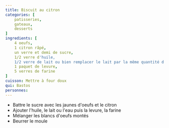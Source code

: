 ```yaml
---
title: Biscuit au citron
categories: [
    patisseries,
    gateaux,
    desserts
]
ingredients: [
    4 oeufs,
    1 citron râpé,
    un verre et demi de sucre,
    1/2 verre d'huile, 
    1/2 verre de lait ou bien remplacer le lait par la même quantité d'eau,
    1 paquet de levure,
    5 verres de farine
]
cuisson: Mettre à four doux
qui: Bastos
personnes: 
---
```


* Battre le sucre avec les jaunes d'oeufs et le citron
* Ajouter l'huile, le lait ou l'eau puis la levure, la farine
* Mélanger les blancs d'oeufs montés
* Beurrer le moule 